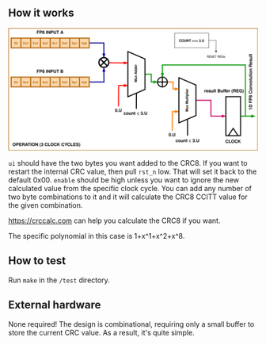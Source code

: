 <!---

This file is used to generate your project datasheet. Please fill in the information below and delete any unused
sections.

You can also include images in this folder and reference them in the markdown. Each image must be less than
512 kb in size, and the combined size of all images must be less than 1 MB.
-->

## How it works

![GitHub Logo](TT07-block-TOP.png)

`ui` should have the two bytes you want added to the CRC8. If you want to restart the internal CRC value, then pull `rst_n` low. That will set it back to the default 0x00. `enable` should be high unless you want to ignore the new calculated value from the specific clock cycle. You can add any number of two byte combinations to it and it will calculate the CRC8 CCITT value for the given combination.

<https://crccalc.com> can help you calculate the CRC8 if you want.

The specific polynomial in this case is 1+x^1+x^2+x^8.

## How to test

Run `make` in the `/test` directory.

## External hardware

None required! The design is combinational, requiring only a small buffer to store the current CRC value. As a result, it's quite simple.
